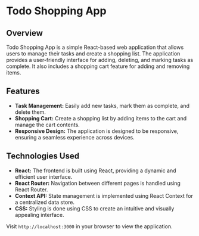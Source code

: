 

# Todo Shopping App

## Overview

Todo Shopping App is a simple React-based web application that allows users to manage their tasks and create a shopping list. The application provides a user-friendly interface for adding, deleting, and marking tasks as complete. It also includes a shopping cart feature for adding and removing items.

## Features

- **Task Management:** Easily add new tasks, mark them as complete, and delete them.
- **Shopping Cart:** Create a shopping list by adding items to the cart and manage the cart contents.
- **Responsive Design:** The application is designed to be responsive, ensuring a seamless experience across devices.

## Technologies Used

- **React:** The frontend is built using React, providing a dynamic and efficient user interface.
- **React Router:** Navigation between different pages is handled using React Router.
- **Context API:** State management is implemented using React Context for a centralized data store.
- **CSS:** Styling is done using CSS to create an intuitive and visually appealing interface.


Visit `http://localhost:3000` in your browser to view the application.

